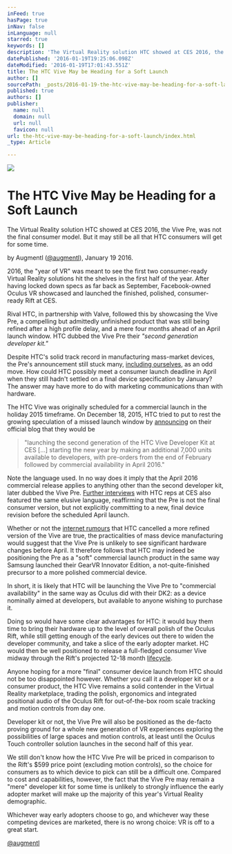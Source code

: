 ```yaml
---
inFeed: true
hasPage: true
inNav: false
inLanguage: null
starred: true
keywords: []
description: 'The Virtual Reality solution HTC showed at CES 2016, the Vive Pre, was not the final consumer model. But it may still be all that HTC consumers will get for some time. '
datePublished: '2016-01-19T19:25:06.098Z'
dateModified: '2016-01-19T17:01:43.551Z'
title: The HTC Vive May be Heading for a Soft Launch
author: []
sourcePath: _posts/2016-01-19-the-htc-vive-may-be-heading-for-a-soft-launch.md
published: true
authors: []
publisher:
  name: null
  domain: null
  url: null
  favicon: null
url: the-htc-vive-may-be-heading-for-a-soft-launch/index.html
_type: Article

---
```

![](https://the-grid-user-content.s3-us-west-2.amazonaws.com/0de7c0bd-ea46-4a19-b845-b5a2f057ca23.jpg)

# The HTC Vive May be Heading for a Soft Launch

The Virtual Reality solution HTC showed at CES 2016, the Vive Pre, was not the final consumer model. But it may still be all that HTC consumers will get for some time. 

by Augmentl ([@augmentl][0]), January 19 2016\.

2016, the "year of VR" was meant to see the first two consumer-ready Virtual Reality solutions hit the shelves in the first half  of the year. After having locked down specs as far back as September, Facebook-owned Oculus VR showcased and launched the finished, polished, consumer-ready Rift at CES. 

Rival HTC, in partnership with Valve, followed this by showcasing the Vive Pre, a compelling but admittedly unfinished product that was still being refined after a high profile delay, and a mere four months ahead of an April launch window. HTC dubbed the Vive Pre their _"second generation developer kit."_

Despite HTC's solid track record in manufacturing mass-market devices, the Pre's announcement still stuck many, [including ourselves][1], as an odd move. How could HTC possibly meet a consumer launch deadline in April when they still hadn't settled on a final device specification by January? The answer may have more to do with marketing communications than with hardware.  

The HTC Vive was originally scheduled for a commercial launch in the holiday 2015 timeframe. On December 18, 2015, HTC tried to put to rest the growing speculation of a missed launch window by [announcing][2] on their official blog that they would be 
> 
> "launching the second generation of the HTC Vive Developer Kit at CES \[...\] starting the new year by making an additional 7,000 units available to developers, with pre-orders from the end of February followed by commercial availability in April 2016."

Note the language used. In no way does it imply that the April 2016 commercial release applies to anything other than the second developer kit, later dubbed the Vive Pre. [Further interviews][3] with HTC reps at CES also featured the same elusive language, reaffirming that the Pre is not the final consumer version, but not explicitly committing to a new, final device revision before the scheduled April launch. 

Whether or not the [internet rumours][4] that HTC cancelled a more refined version of the Vive are true, the practicalities of mass device manufacturing would suggest that the Vive Pre is unlikely to see significant hardware changes before April. It therefore follows that HTC may indeed be positioning the Pre as a "soft" commercial launch product in the same way Samsung launched their GearVR Innovator Edition, a not-quite-finished precursor to a more polished commercial device.

In short, it is likely that HTC will be launching the Vive Pre to "commercial availability" in the same way as Oculus did with their DK2: as a device nominally aimed at developers, but available to anyone wishing to purchase it. 

Doing so would have some clear advantages for HTC: it would buy them time to bring their hardware up to the level of overall polish of the Oculus Rift, while still getting enough of the early devices out there to widen the developer community, and take a slice of the early adopter market. HC would then be well positioned to release a full-fledged consumer Vive midway through the Rift's projected 12-18 month [lifecycle][5]. 

Anyone hoping for a more "final" consumer device launch from HTC should not be too disappointed however. Whether you call it a developer kit or a consumer product, the HTC Vive remains a solid contender in the Virtual Reality marketplace, trading the polish, ergonomics and integrated positional audio of the Oculus Rift for out-of-the-box room scale tracking and motion controls from day one. 

Developer kit or not, the Vive Pre will also be positioned as the de-facto proving ground for a whole new generation of VR experiences exploring the possibilities of large spaces and motion controls, at least until the Oculus Touch controller solution launches in the second half of this year.

We still don't know how the HTC Vive Pre will be priced in comparison to the Rift's $599 price point (excluding motion controls), so the choice for consumers as to which device to pick can still be a difficult one. Compared to cost and capabilities, however, the fact that the Vive Pre may remain a "mere" developer kit for some time is unlikely to strongly influence the early adopter market will make up the majority of this year's Virtual Reality demographic. 

Whichever way early adopters choose to go, and whichever way these competing devices are marketed, there is no wrong choice: VR is off to a great start.

[@augmentl][0]

[0]: http://twitter.com/augmentl
[1]: http://augmentl.io/preorders-for-the-htc-vive-open-february-29-but-can-htc-del/
[2]: http://blog.htc.com/2015/12/htc-vive-update/
[3]: https://www.youtube.com/watch?v=K2WmDszPe5M
[4]: https://www.reddit.com/r/oculus/comments/41n3mw/i_posted_insider_information_on_vive_a_month_ago/
[5]: http://www.gameinformer.com/b/news/archive/2015/06/22/oculus-brendan-iribe-on-the-rift-s-price-and-expected-life-cycle.aspx